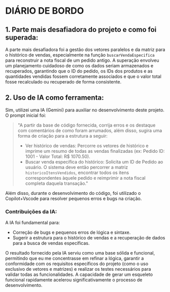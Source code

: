 # DIÁRIO DE BORDO

## 1. Parte mais desafiadora do projeto e como foi superada:
A parte mais desafiadora foi a gestão dos vetores paralelos e da matriz para o histórico de vendas, especialmente na função `buscarVendaEspecifica` para reconstruir a nota fiscal de um pedido antigo. A superação envolveu um planejamento cuidadoso de como os dados seriam armazenados e recuperados, garantindo que o ID do pedido, os IDs dos produtos e as quantidades vendidas fossem corretamente associados e que o valor total fosse recalculado ou recuperado de forma consistente.

## 2. Uso de IA como ferramenta:
Sim, utilizei uma IA (Gemini) para auxiliar no desenvolvimento deste projeto. O prompt inicial foi: 

> "A partir da base de código fornecida, corrija erros e os destaque com comentários de como foram arrumados, além disso, sugira uma forma de criação para a estrutura a seguir: 
> - Ver histórico de vendas: Percorre os vetores de histórico e imprime um resumo de todas as vendas finalizadas (ex: Pedido ID: 1001 - Valor Total: R$ 1070.50). 
> - Buscar venda específica do histórico: Solicita um ID de Pedido ao usuário. O sistema deve então percorrer a matriz `historicoItensVendidos`, encontrar todos os itens correspondentes àquele pedido e reimprimir a nota fiscal completa daquela transação."

Além disso, durante o desenvolvimento do código, foi utilizado o Copilot+Vscode para resolver pequenos erros e bugs na criação.

### Contribuições da IA:
A IA foi fundamental para:
- Correção de bugs e pequenos erros de lógica e sintaxe. 
- Sugerir a estrutura para o histórico de vendas e a recuperação de dados para a busca de vendas específicas.

O resultado fornecido pela IA serviu como uma base sólida e funcional, permitindo que eu me concentrasse em refinar a lógica, garantir a conformidade com os requisitos específicos do projeto (como o uso exclusivo de vetores e matrizes) e realizar os testes necessários para validar todas as funcionalidades. A capacidade de gerar um esqueleto funcional rapidamente acelerou significativamente o processo de desenvolvimento.
